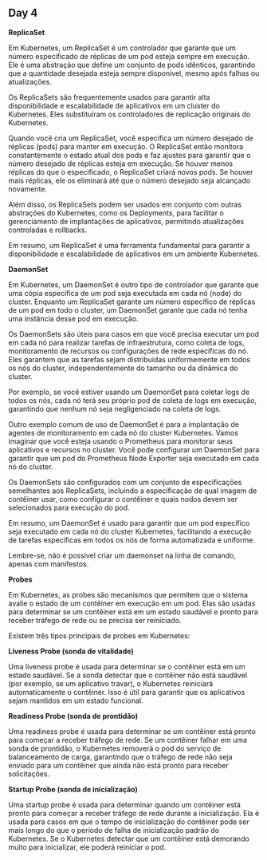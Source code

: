 ## Day 4

**ReplicaSet**

Em Kubernetes, um ReplicaSet é um controlador que garante que um número especificado de réplicas de um pod esteja sempre em execução. Ele é uma abstração que define um conjunto de pods idênticos, garantindo que a quantidade desejada esteja sempre disponível, mesmo após falhas ou atualizações.

Os ReplicaSets são frequentemente usados para garantir alta disponibilidade e escalabilidade de aplicativos em um cluster do Kubernetes. Eles substituíram os controladores de replicação originais do Kubernetes.

Quando você cria um ReplicaSet, você especifica um número desejado de réplicas (pods) para manter em execução. O ReplicaSet então monitora constantemente o estado atual dos pods e faz ajustes para garantir que o número desejado de réplicas esteja em execução. Se houver menos réplicas do que o especificado, o ReplicaSet criará novos pods. Se houver mais réplicas, ele os eliminará até que o número desejado seja alcançado novamente.

Além disso, os ReplicaSets podem ser usados em conjunto com outras abstrações do Kubernetes, como os Deployments, para facilitar o gerenciamento de implantações de aplicativos, permitindo atualizações controladas e rollbacks.

Em resumo, um ReplicaSet é uma ferramenta fundamental para garantir a disponibilidade e escalabilidade de aplicativos em um ambiente Kubernetes.


**DaemonSet**

Em Kubernetes, um DaemonSet é outro tipo de controlador que garante que uma cópia específica de um pod seja executada em cada nó (node) do cluster. Enquanto um ReplicaSet garante um número específico de réplicas de um pod em todo o cluster, um DaemonSet garante que cada nó tenha uma instância desse pod em execução.

Os DaemonSets são úteis para casos em que você precisa executar um pod em cada nó para realizar tarefas de infraestrutura, como coleta de logs, monitoramento de recursos ou configurações de rede específicas do nó. Eles garantem que as tarefas sejam distribuídas uniformemente em todos os nós do cluster, independentemente do tamanho ou da dinâmica do cluster.

Por exemplo, se você estiver usando um DaemonSet para coletar logs de todos os nós, cada nó terá seu próprio pod de coleta de logs em execução, garantindo que nenhum nó seja negligenciado na coleta de logs.

Outro exemplo comum de uso de DaemonSet é para a implantação de agentes de monitoramento em cada nó do cluster Kubernetes. Vamos imaginar que você esteja usando o Prometheus para monitorar seus aplicativos e recursos no cluster. Você pode configurar um DaemonSet para garantir que um pod do Prometheus Node Exporter seja executado em cada nó do cluster.

Os DaemonSets são configurados com um conjunto de especificações semelhantes aos ReplicaSets, incluindo a especificação de qual imagem de contêiner usar, como configurar o contêiner e quais nodos devem ser selecionados para execução do pod.

Em resumo, um DaemonSet é usado para garantir que um pod específico seja executado em cada nó do cluster Kubernetes, facilitando a execução de tarefas específicas em todos os nós de forma automatizada e uniforme.

Lembre-se, não é possivel criar um daemonset na linha de comando, apenas com manifestos.

**Probes**

Em Kubernetes, as probes são mecanismos que permitem que o sistema avalie o estado de um contêiner em execução em um pod. Elas são usadas para determinar se um contêiner está em um estado saudável e pronto para receber tráfego de rede ou se precisa ser reiniciado.

Existem três tipos principais de probes em Kubernetes:

**Liveness Probe (sonda de vitalidade)**

Uma liveness probe é usada para determinar se o contêiner está em um estado saudável. Se a sonda detectar que o contêiner não está saudável (por exemplo, se um aplicativo travar), o Kubernetes reiniciará automaticamente o contêiner. Isso é útil para garantir que os aplicativos sejam mantidos em um estado funcional.

**Readiness Probe (sonda de prontidão)**

Uma readiness probe é usada para determinar se um contêiner está pronto para começar a receber tráfego de rede. Se um contêiner falhar em uma sonda de prontidão, o Kubernetes removerá o pod do serviço de balanceamento de carga, garantindo que o tráfego de rede não seja enviado para um contêiner que ainda não está pronto para receber solicitações.

**Startup Probe (sonda de inicialização)**

Uma startup probe é usada para determinar quando um contêiner está pronto para começar a receber tráfego de rede durante a inicialização. Ela é usada para casos em que o tempo de inicialização do contêiner pode ser mais longo do que o período de falha de inicialização padrão do Kubernetes. Se o Kubernetes detectar que um contêiner está demorando muito para inicializar, ele poderá reiniciar o pod.